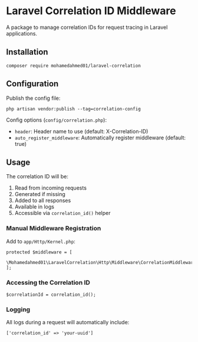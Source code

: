 Laravel Correlation ID Middleware
=================================

A package to manage correlation IDs for request tracing in Laravel applications.

Installation
------------

    composer require mohamedahmed01/laravel-correlation

Configuration
-------------

Publish the config file:

    php artisan vendor:publish --tag=correlation-config

Config options (`config/correlation.php`):

*   `header`: Header name to use (default: X-Correlation-ID)
*   `auto_register_middleware`: Automatically register middleware (default: true)

Usage
-----

The correlation ID will be:

1.  Read from incoming requests
2.  Generated if missing
3.  Added to all responses
4.  Available in logs
5.  Accessible via `correlation_id()` helper

### Manual Middleware Registration

Add to `app/Http/Kernel.php`:

    protected $middleware = [
        \Mohamedahmed01\LaravelCorrelation\Http\Middleware\CorrelationMiddleware::class,
    ];

### Accessing the Correlation ID

    $correlationId = correlation_id();

### Logging

All logs during a request will automatically include:

    ['correlation_id' => 'your-uuid']